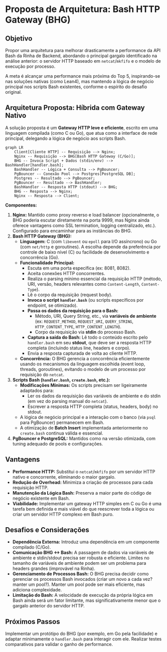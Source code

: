 # Proposta de Arquitetura: Bash HTTP Gateway (BHG)

## Objetivo

Propor uma arquitetura para melhorar drasticamente a performance da API Bash da Rinha de Backend, abordando o principal gargalo identificado na análise anterior: o servidor HTTP baseado em `netcat`/`mkfifo` e o modelo de execução por processo.

A meta é alcançar uma performance mais próxima do Top 5, inspirando-se nas soluções nativas (como Lean4), mas mantendo a lógica de negócio principal nos scripts Bash existentes, conforme o espírito do desafio original.

## Arquitetura Proposta: Híbrida com Gateway Nativo

A solução proposta é um **Gateway HTTP leve e eficiente**, escrito em uma linguagem compilada (como C ou Go), que atua como a interface de rede principal, delegando a lógica de negócio aos scripts Bash.

```mermaid
graph LR
    Client[Cliente HTTP] -- Requisição --> Nginx;
    Nginx -- Requisição --> BHG[Bash HTTP Gateway (C/Go)];
    BHG -- Invoca Script + Dados (stdin/env) --> BashHandler[handler.bash];
    BashHandler -- Lógica + Consulta --> PgBouncer;
    PgBouncer -- Conexão Pool --> Postgres[PostgreSQL DB];
    Postgres -- Resultado --> PgBouncer;
    PgBouncer -- Resultado --> BashHandler;
    BashHandler -- Resposta HTTP (stdout) --> BHG;
    BHG -- Resposta --> Nginx;
    Nginx -- Resposta --> Client;
```

**Componentes:**

1.  **Nginx:** Mantido como proxy reverso e load balancer (opcionalmente, o BHG poderia escutar diretamente na porta 9999, mas Nginx ainda oferece vantagens como SSL termination, logging centralizado, etc.). Configurado para encaminhar para as instâncias do BHG.
2.  **Bash HTTP Gateway (BHG):**
    *   **Linguagem:** C (com `libevent` ou `epoll` para I/O assíncrono) ou Go (com `net/http` e goroutines). A escolha depende da preferência por controle de baixo nível (C) ou facilidade de desenvolvimento e concorrência (Go).
    *   **Funcionalidade Principal:**
        *   Escuta em uma porta específica (ex: 8081, 8082).
        *   Aceita conexões HTTP concorrentes.
        *   Realiza o parsing mínimo essencial da requisição HTTP (método, URI, versão, headers relevantes como `Content-Length`, `Content-Type`).
        *   Lê o corpo da requisição (request body).
        *   **Invoca o script `handler.bash`** (ou scripts específicos por endpoint, se otimizado).
        *   **Passa os dados da requisição para o Bash:**
            *   Método, URI, Query String, etc., via **variáveis de ambiente** (ex: `REQUEST_METHOD`, `REQUEST_URI`, `QUERY_STRING`, `HTTP_CONTENT_TYPE`, `HTTP_CONTENT_LENGTH`).
            *   Corpo da requisição via **stdin** do processo Bash.
        *   **Captura a saída do Bash:** Lê todo o conteúdo escrito pelo `handler.bash` em seu **stdout**, que deve ser a resposta HTTP completa (incluindo status line, headers e corpo).
        *   Envia a resposta capturada de volta ao cliente HTTP.
    *   **Concorrência:** O BHG gerencia a concorrência eficientemente usando os mecanismos da linguagem escolhida (event loop, threads, goroutines), evitando o modelo de um processo por requisição do `netcat`.
3.  **Scripts Bash (`handler.bash`, `create.bash`, etc.):**
    *   **Modificações Mínimas:** Os scripts precisam ser ligeiramente adaptados para:
        *   Ler os dados da requisição das variáveis de ambiente e do stdin (em vez do parsing manual do `netcat`).
        *   Escrever a resposta HTTP completa (status, headers, body) no stdout.
    *   A lógica de negócio principal e a interação com o banco (via `psql` para PgBouncer) permanecem em Bash.
    *   A otimização de **Batch Insert** implementada anteriormente no `create.bash` continua válida e essencial.
4.  **PgBouncer e PostgreSQL:** Mantidos como na versão otimizada, com tuning adequado de pools e configurações.

## Vantagens

*   **Performance HTTP:** Substitui o `netcat`/`mkfifo` por um servidor HTTP nativo e concorrente, eliminando o maior gargalo.
*   **Redução de Overhead:** Minimiza a criação de processos para cada requisição HTTP.
*   **Manutenção da Lógica Bash:** Preserva a maior parte do código de negócio existente em Bash.
*   **Viabilidade:** Implementar um gateway HTTP simples em C ou Go é uma tarefa bem definida e mais viável do que reescrever toda a lógica ou criar um servidor HTTP complexo em Bash puro.

## Desafios e Considerações

*   **Dependência Externa:** Introduz uma dependência em um componente compilado (C/Go).
*   **Comunicação BHG <-> Bash:** A passagem de dados via variáveis de ambiente e stdin/stdout precisa ser robusta e eficiente. Limites no tamanho de variáveis de ambiente podem ser um problema para headers grandes (improvável na Rinha).
*   **Gerenciamento de Processos Bash:** O BHG precisa decidir como gerenciar os processos Bash invocados (criar um novo a cada vez? manter um pool?). Manter um pool pode ser mais eficiente, mas adiciona complexidade.
*   **Limitação do Bash:** A velocidade de execução da própria lógica em Bash ainda será um fator limitante, mas significativamente menor que o gargalo anterior do servidor HTTP.

## Próximos Passos

Implementar um protótipo do BHG (por exemplo, em Go pela facilidade) e adaptar minimamente o `handler.bash` para interagir com ele. Realizar testes comparativos para validar o ganho de performance.

